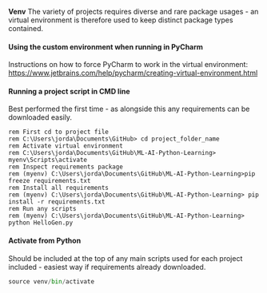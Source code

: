 **Venv**
The variety of projects requires diverse and rare package usages - an virtual environment is therefore used to keep distinct package types contained. 

#### Using the custom environment when running in PyCharm 

Instructions on how to force PyCharm to work in the virtual environment: https://www.jetbrains.com/help/pycharm/creating-virtual-environment.html

#### Running a project script in CMD line
Best performed the first time - as alongside this any requirements can be downloaded easily.

```console
rem First cd to project file
rem C:\Users\jorda\Documents\GitHub> cd project_folder_name
rem Activate virtual environment
rem C:\Users\jorda\Documents\GitHub\ML-AI-Python-Learning> myenv\Scripts\activate
rem Inspect requirements package
rem (myenv) C:\Users\jorda\Documents\GitHub\ML-AI-Python-Learning>pip freeze requirements.txt
rem Install all requirements
rem (myenv) C:\Users\jorda\Documents\GitHub\ML-AI-Python-Learning> pip install -r requirements.txt
rem Run any scripts
rem (myenv) C:\Users\jorda\Documents\GitHub\ML-AI-Python-Learning> python HelloGen.py
```
#### Activate from Python 
Should be included at the top of any main scripts used for each project included - easiest way if requirements already downloaded. 
```python
source venv/bin/activate
```
